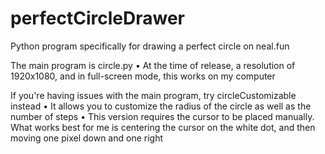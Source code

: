 # perfectCircleDrawer
Python program specifically for drawing a perfect circle on neal.fun

The main program is circle.py
  • At the time of release, a resolution of 1920x1080, and in full-screen mode, this works on my computer 

If you're having issues with the main program, try circleCustomizable instead
  • It allows you to customize the radius of the circle as well as the number of steps
  • This version requires the cursor to be placed manually. What works best for me is centering the cursor on the white dot, and then moving one pixel down and one right
